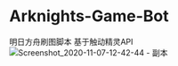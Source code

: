 # Arknights-Game-Bot
明日方舟刷图脚本 基于触动精灵API
![Screenshot_2020-11-07-12-42-44 - 副本](https://user-images.githubusercontent.com/56741965/105560489-167ad100-5cd1-11eb-9534-c11d99563393.png)
